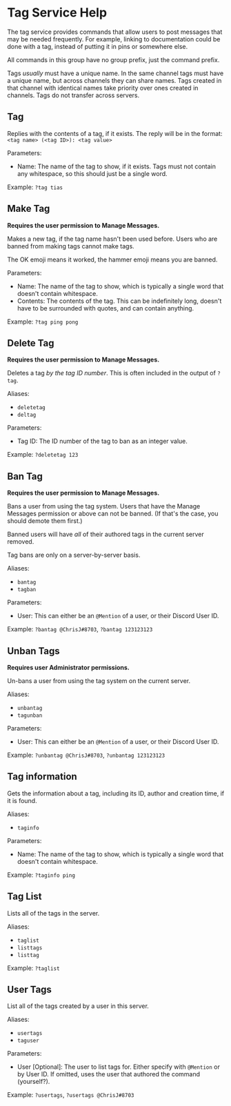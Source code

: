 # Tag Service Help

The tag service provides commands that allow users to post messages that may be needed frequently. For example, linking to documentation could be done with a tag, instead of putting it in pins or somewhere else.

All commands in this group have no group prefix, just the command prefix.

Tags *usually* must have a unique name. In the same channel tags must have a unique name, but across channels they can share names. Tags created in that channel with identical names take priority over ones created in channels. Tags do not transfer across servers.

## Tag

Replies with the contents of a tag, if it exists.
The reply will be in the format:
`<tag name> (<tag ID>): <tag value>`

Parameters:
 - Name: The name of the tag to show, if it exists. Tags must not contain any whitespace, so this should just be a single word.

 Example: `?tag tias`

## Make Tag

**Requires the user permission to Manage Messages.**

Makes a new tag, if the tag name hasn't been used before.
Users who are banned from making tags cannot make tags.

The OK emoji means it worked, the hammer emoji means you are banned.

Parameters:
 - Name: The name of the tag to show, which is typically a single word that doesn't contain whitespace.
 - Contents: The contents of the tag. This can be indefinitely long, doesn't have to be surrounded with quotes, and can contain anything.

Example: `?tag ping pong`

## Delete Tag

**Requires the user permission to Manage Messages.**

Deletes a tag _by the tag ID number_. This is often included in the output of `?tag`.

Aliases:
 - `deletetag`
 - `deltag`

Parameters:
 - Tag ID: The ID number of the tag to ban as an integer value.

Example: `?deletetag 123`

## Ban Tag

**Requires the user permission to Manage Messages.**

Bans a user from using the tag system. Users that
have the Manage Messages permission or above can not be
banned. (If that's the case, you should demote them first.)

Banned users will have _all_ of their authored tags
in the current server removed.

Tag bans are only on a server-by-server basis.

Aliases:
 - `bantag`
 - `tagban`

Parameters:
 - User: This can either be an `@Mention` of a user, or their Discord User ID.

Example: `?bantag @ChrisJ#8703`, `?bantag 123123123`

## Unban Tags

**Requires user Administrator permissions.**

Un-bans a user from using the tag system on the current
server.

Aliases:
 - `unbantag`
 - `tagunban`

Parameters:
 - User: This can either be an `@Mention` of a user, or their Discord User ID.

Example: `?unbantag @ChrisJ#8703`, `?unbantag 123123123`

## Tag information

Gets the information about a tag, including its ID,
author and creation time, if it is found.

Aliases:
 - `taginfo`

Parameters:
 - Name: The name of the tag to show, which is typically a single word that doesn't contain whitespace.

Example: `?taginfo ping`

## Tag List

Lists all of the tags in the server.

Aliases:
 - `taglist`
 - `listtags`
 - `listtag`

Example: `?taglist`

## User Tags

List all of the tags created by a user in this server.

Aliases:
 - `usertags`
 - `taguser`

Parameters:
 - User [Optional]: The user to list tags for. Either specify with `@Mention` or by User ID. If omitted, uses the user that authored the command (yourself?).

Example: `?usertags`, `?usertags @ChrisJ#8703`
